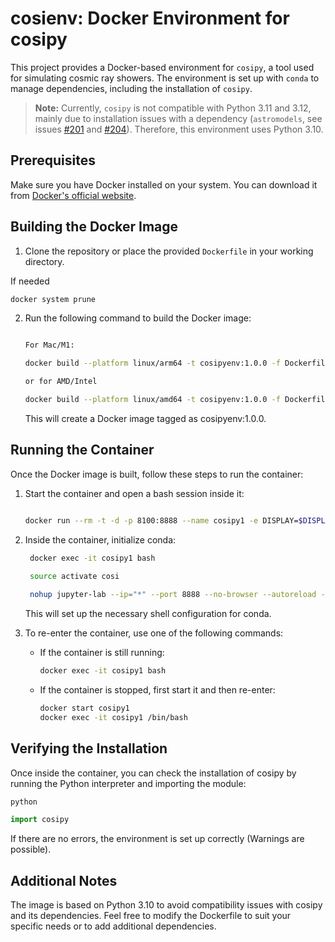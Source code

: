 # cosienv: Docker Environment for cosipy

This project provides a Docker-based environment for `cosipy`, a tool used for simulating cosmic ray showers. The environment is set up with `conda` to manage dependencies, including the installation of `cosipy`.

> **Note:** Currently, `cosipy` is not compatible with Python 3.11 and 3.12, mainly due to installation issues with a dependency (`astromodels`, see issues [#201](https://github.com/threeML/astromodels/issues/201) and [#204](https://github.com/threeML/astromodels/issues/204)). Therefore, this environment uses Python 3.10.

## Prerequisites

Make sure you have Docker installed on your system. You can download it from [Docker's official website](https://www.docker.com/get-started).

## Building the Docker Image

1. Clone the repository or place the provided `Dockerfile` in your working directory.

If needed

   ```bash
   docker system prune
   ```

2. Run the following command to build the Docker image:

   ```bash
   
   For Mac/M1:
   
   docker build --platform linux/arm64 -t cosipyenv:1.0.0 -f Dockerfile.arm.2024 .

   or for AMD/Intel
   
   docker build --platform linux/amd64 -t cosipyenv:1.0.0 -f Dockerfile.amd.2024 .
   ```

   This will create a Docker image tagged as cosipyenv:1.0.0.

## Running the Container

Once the Docker image is built, follow these steps to run the container:

1. Start the container and open a bash session inside it:

   ```bash
   
   docker run --rm -t -d -p 8100:8888 --name cosipy1 -e DISPLAY=$DISPLAY -v /tmp/.X11-unix:/tmp/.X11-unix:rw -v $HOME/mycosidir:/shared_dir  cosipyenv:1.0.0
   
   ```

2. Inside the container, initialize conda:

    ```bash
     docker exec -it cosipy1 bash
     
     source activate cosi

     nohup jupyter-lab --ip="*" --port 8888 --no-browser --autoreload --NotebookApp.token='XXX'  --notebook-dir=/shared_dir --allow-root > jupyterlab_start.log 2>&1 &
     ```

   This will set up the necessary shell configuration for conda.

3. To re-enter the container, use one of the following commands:

   * If the container is still running:

     ```bash
     docker exec -it cosipy1 bash
     ```

   * If the container is stopped, first start it and then re-enter:

     ```bash
     docker start cosipy1
     docker exec -it cosipy1 /bin/bash
     ```

## Verifying the Installation

Once inside the container, you can check the installation of cosipy by running the Python interpreter and importing the module:

```bash
python
```

```python
import cosipy
```

If there are no errors, the environment is set up correctly (Warnings are possible).

## Additional Notes

The image is based on Python 3.10 to avoid compatibility issues with cosipy and its dependencies.
Feel free to modify the Dockerfile to suit your specific needs or to add additional dependencies.
